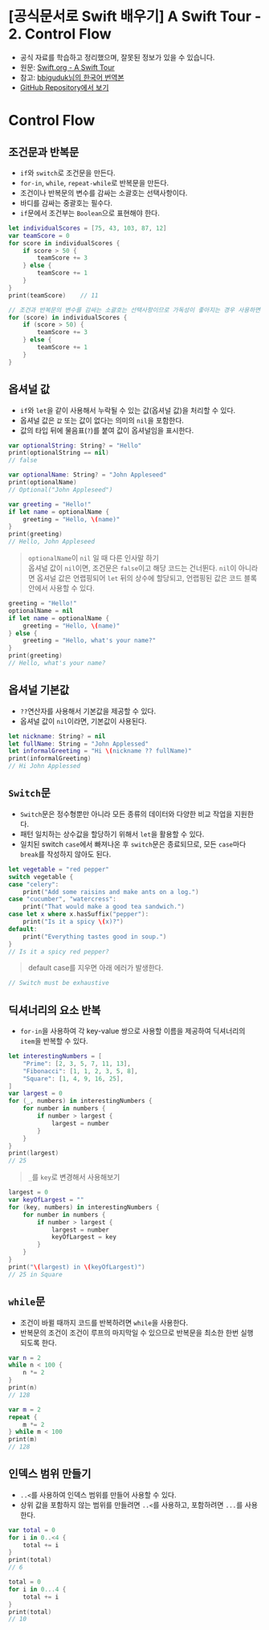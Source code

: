 # [공식문서로 Swift 배우기] A Swift Tour - 2. Control Flow

- 공식 자료를 학습하고 정리했으며, 잘못된 정보가 있을 수 있습니다.
- 원문: [Swift.org - A Swift Tour](https://docs.swift.org/swift-book/GuidedTour/GuidedTour.html)
- 참고: [bbiguduk님의 한국어 번역본](https://bbiguduk.gitbook.io/swift/welcome-to-swift/swift-a-swift-tour)
- [GitHub Repository에서 보기](https://github.com/KyungminLeeDev/learning-with-apple-official-resources)

# Control Flow

## 조건문과 반복문

- `if`와 `switch`로 조건문을 만든다.
- `for-in`, `while`, `repeat-while`로 반복문을 만든다.
- 조건이나 반복문의 변수를 감싸는 소괄호는 선택사항이다.
- 바디를 감싸는 중괄호는 필수다.
- `if`문에서 조건부는 `Boolean`으로 표현해야 한다.

~~~swift
let individualScores = [75, 43, 103, 87, 12]
var teamScore = 0
for score in individualScores {
    if score > 50 {
        teamScore += 3
    } else {
        teamScore += 1
    }
}
print(teamScore)    // 11

// 조건과 반복문의 변수를 감싸는 소괄호는 선택사항이므로 가독성이 좋아지는 경우 사용하면 될 것 같다.
for (score) in individualScores {
    if (score > 50) {
        teamScore += 3
    } else {
        teamScore += 1
    }
}
~~~

## 옵셔널 값

- `if`와 `let`을 같이 사용해서 누락될 수 있는 값(옵셔널 값)을 처리할 수 있다.
- 옵셔널 값은 `값` 또는 값이 없다는 의미의 `nil`을 포함한다.
- 값의 타입 뒤에 물음표(`?`)를 붙여 값이 옵셔널임을 표시한다.

~~~swift
var optionalString: String? = "Hello"
print(optionalString == nil)
// false

var optionalName: String? = "John Appleseed"
print(optionalName)
// Optional("John Appleseed")

var greeting = "Hello!"
if let name = optionalName {
    greeting = "Hello, \(name)"
}
print(greeting)
// Hello, John Appleseed
~~~

> `optionalName`이 `nil` 일 때 다른 인사말 하기  
> 옵셔널 값이 `nil`이면, 조건문은 `false`이고 해당 코드는 건너뛴다. `nil`이 아니라면 옵셔널 값은 언랩핑되어 `let` 뒤의 상수에 할당되고, 언랩핑된 값은 코드 블록 안에서 사용할 수 있다.

~~~swift
greeting = "Hello!"
optionalName = nil
if let name = optionalName {
    greeting = "Hello, \(name)"
} else {
    greeting = "Hello, what's your name?"
}
print(greeting)
// Hello, what's your name?
~~~

## 옵셔널 기본값

- `??`연산자를 사용해서 기본값을 제공할 수 있다.
- 옵셔널 값이 `nil`이라면, 기본값이 사용된다.

~~~swift
let nickname: String? = nil
let fullName: String = "John Applessed"
let informalGreeting = "Hi \(nickname ?? fullName)"
print(informalGreeting)
// Hi John Applessed
~~~

## `Switch`문

- `Switch`문은 정수형뿐만 아니라 모든 종류의 데이터와 다양한 비교 작업을 지원한다.
- 패턴 일치하는 상수값을 할당하기 위해서 `let`을 활용할 수 있다.
- 일치된 switch `case`에서 빠져나온 후 `switch`문은 종료되므로, 모든 `case`마다 `break`를 작성하지 않아도 된다.

~~~swift
let vegetable = "red pepper"
switch vegetable {
case "celery":
    print("Add some raisins and make ants on a log.")
case "cucumber", "watercress":
    print("That would make a good tea sandwich.")
case let x where x.hasSuffix("pepper"):
    print("Is it a spicy \(x)?")
default:
    print("Everything tastes good in soup.")
}
// Is it a spicy red pepper?
~~~

> default case를 지우면 아래 에러가 발생한다.

~~~swift
// Switch must be exhaustive
~~~

## 딕셔너리의 요소 반복

- `for-in`을 사용하여 각 key-value 쌍으로 사용할 이름을 제공하여 딕셔너리의 `item`을 반복할 수 있다.

~~~swift
let interestingNumbers = [
    "Prime": [2, 3, 5, 7, 11, 13],
    "Fibonacci": [1, 1, 2, 3, 5, 8],
    "Square": [1, 4, 9, 16, 25],
]
var largest = 0
for (_, numbers) in interestingNumbers {
    for number in numbers {
        if number > largest {
            largest = number
        }
    }
}
print(largest)
// 25
~~~

> `_`를 `key`로 변경해서 사용해보기

~~~swift
largest = 0
var keyOfLargest = ""
for (key, numbers) in interestingNumbers {
    for number in numbers {
        if number > largest {
            largest = number
            keyOfLargest = key
        }
    }
}
print("\(largest) in \(keyOfLargest)")
// 25 in Square
~~~



## `while`문

- 조건이 바뀔 때까지 코드를 반복하려면 `while`을 사용한다.
- 반복문의 조건이 조건이 루프의 마지막일 수 있으므로 반복문을 최소한 한번 실행 되도록 한다.

~~~swift
var n = 2
while n < 100 {
    n *= 2
}
print(n)
// 128

var m = 2
repeat {
    m *= 2
} while m < 100
print(m)
// 128
~~~

## 인덱스 범위 만들기

- `..<`를 사용하여 인덱스 범위를 만들어 사용할 수 있다.
- 상위 값을 포함하지 않는 범위를 만들려면 `..<`를 사용하고, 포함하려면 `...`를 사용한다.

~~~swift
var total = 0
for i in 0..<4 {
    total += i
}
print(total)
// 6

total = 0
for i in 0...4 {
    total += i
}
print(total)
// 10
~~~
